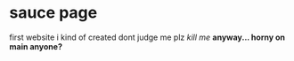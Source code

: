# sauce page
 first website i kind of created dont judge me plz
*kill me*
**anyway... horny on main anyone?**